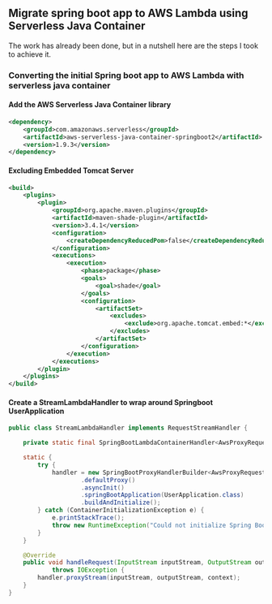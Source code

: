 ## Migrate spring boot app to AWS Lambda using Serverless Java Container

The work has already been done, but in a nutshell here are the steps I took to achieve it.

### Converting the initial Spring boot app to AWS Lambda with serverless java container
#### Add the AWS Serverless Java Container library

```xml
<dependency>
    <groupId>com.amazonaws.serverless</groupId>
    <artifactId>aws-serverless-java-container-springboot2</artifactId>
    <version>1.9.3</version>
</dependency>
```
#### Excluding Embedded Tomcat Server

```xml
<build>
    <plugins>
        <plugin>
            <groupId>org.apache.maven.plugins</groupId>
            <artifactId>maven-shade-plugin</artifactId>
            <version>3.4.1</version>
            <configuration>
                <createDependencyReducedPom>false</createDependencyReducedPom>
            </configuration>
            <executions>
                <execution>
                    <phase>package</phase>
                    <goals>
                        <goal>shade</goal>
                    </goals>
                    <configuration>
                        <artifactSet>
                            <excludes>
                                <exclude>org.apache.tomcat.embed:*</exclude>
                            </excludes>
                        </artifactSet>
                    </configuration>
                </execution>
            </executions>
        </plugin>
    </plugins>
</build>

```

#### Create a StreamLambdaHandler to wrap around Springboot UserApplication

```java
public class StreamLambdaHandler implements RequestStreamHandler {

    private static final SpringBootLambdaContainerHandler<AwsProxyRequest, AwsProxyResponse> handler;

    static {
        try {
            handler = new SpringBootProxyHandlerBuilder<AwsProxyRequest>()
                    .defaultProxy()
                    .asyncInit()
                    .springBootApplication(UserApplication.class)
                    .buildAndInitialize();
        } catch (ContainerInitializationException e) {
            e.printStackTrace();
            throw new RuntimeException("Could not initialize Spring Boot application", e);
        }
    }

    @Override
    public void handleRequest(InputStream inputStream, OutputStream outputStream, Context context)
            throws IOException {
        handler.proxyStream(inputStream, outputStream, context);
    }
}
```
